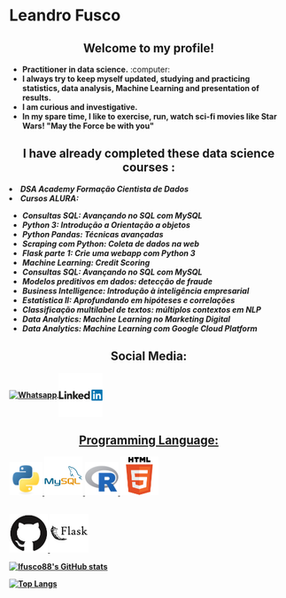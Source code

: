 <!--


**lfusco88/lfusco88** is a ✨ _special_ ✨ repository because its `README.md` (this file) appears on your GitHub profile.

Here are some ideas to get you started:

- 🔭 I’m currently working on ...
- 🌱 I’m currently learning ...
- 👯 I’m looking to collaborate on ...
- 🤔 I’m looking for help with ...
- 💬 Ask me about ...
- 📫 How to reach me: ...
- 😄 Pronouns: ...
- ⚡ Fun fact: ...
-->

<h1> Leandro Fusco </h1>
<div>
<h2 align="center"> Welcome to my profile! </h2>
<ul>
<li> <strong>Practitioner in data science.</strong>  :computer: </li>
<li> <strong>I always try to keep myself updated, studying and practicing statistics, data analysis, Machine Learning and presentation of results.</strong> </li>
<li> <strong>I am curious and investigative.</strong> </li>
<li> <strong>In my spare time, I like to exercise, run, watch sci-fi movies like Star Wars! "May the Force be with you" </strong></li></ul>
</div>
<div>
<h2 align="center"> I have already completed these data science courses : </h2>

<li><em><strong>DSA Academy Formação Cientista de Dados</strong></em> </li>
<li><em><strong>Cursos ALURA:</strong></em> </li>   
 <ul> 
<li><em><strong>Consultas SQL: Avançando no SQL com MySQL</em></li>
<li><em><strong>Python 3: Introdução a Orientação a objetos</em></li>
<li><em><strong>Python Pandas: Técnicas avançadas</em></li>
<li><em><strong>Scraping com Python: Coleta de dados na web</em></li>
<li><em><strong>Flask parte 1: Crie uma webapp com Python 3</em></li>
<li><em><strong>Machine Learning: Credit Scoring</em></li>
<li><em><strong>Consultas SQL: Avançando no SQL com MySQL</em></li>
<li><em><strong>Modelos preditivos em dados: detecção de fraude</em></li> 
<li><em><strong>Business Intelligence: Introdução à inteligência empresarial</em></li> 
<li><em><strong>Estatística II: Aprofundando em hipóteses e correlações</em></li>
<li><em><strong>Classificação multilabel de textos: múltiplos contextos em NLP</strong></em></li>
<li><em><strong>Data Analytics: Machine Learning no Marketing Digital</em></li>
<li><em><strong>Data Analytics: Machine Learning com Google Cloud Platform</em></li></ul> 
</div>
<div>
<h2 align="center"> Social Media: </h2>

</a>
<a target="_blank" href="https://api.whatsapp.com/send?phone=5519982666671">
  <img align="center" alt="Whatsapp" width="30" src="https://cdn.jsdelivr.net/npm/simple-icons@v3/icons/whatsapp.svg" />
</a>  
<a href="https://www.linkedin.com/in/leandro-fusco/" target="_blank">
  <img align="center" alt="LinkdeIN" width="80" src="https://raw.githubusercontent.com/devicons/devicon/master/icons/linkedin/linkedin-original-wordmark.svg" />
</div>
<div>
<h2 align="center"> Programming Language: </h2>

<code><img height="60" src="https://raw.githubusercontent.com/devicons/devicon/master/icons/python/python-original.svg"></code>
<code><img height="70" src="https://raw.githubusercontent.com/devicons/devicon/master/icons/mysql/mysql-original-wordmark.svg"></code>
<code><img height="60" src="https://raw.githubusercontent.com/devicons/devicon/master/icons/r/r-original.svg"></code>
<code><img height="70" src="https://raw.githubusercontent.com/devicons/devicon/master/icons/html5/html5-original-wordmark.svg"></code>
</div>

<h2 align="center">  </h2>
<code><img height="70" src="https://raw.githubusercontent.com/devicons/devicon/master/icons/github/github-original.svg"></code>
<code><img height="70" src="https://raw.githubusercontent.com/devicons/devicon/master/icons/flask/flask-original-wordmark.svg"></code>


![lfusco88's GitHub stats](https://github-readme-stats.vercel.app/api?username=lfusco88&show_icons=true&theme=radical)

[![Top Langs](https://github-readme-stats.vercel.app/api/top-langs/?username=lfusco88&layout=compact)](https://github.com/lfusco88/github-readme-stats)

